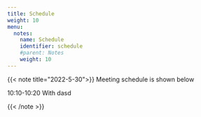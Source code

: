 ```yaml
---
title: Schedule
weight: 10
menu:
  notes:
    name: Schedule
    identifier: schedule
    #parent: Notes
    weight: 10
---
```

<!-- Meeting -->
{{< note title="2022-5-30">}}
Meeting schedule is shown below
  
10:10-10:20 With dasd




{{< /note >}}

